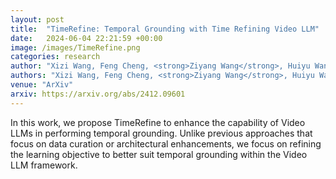 ```yaml
---
layout: post
title:  "TimeRefine: Temporal Grounding with Time Refining Video LLM"
date:   2024-06-04 22:21:59 +00:00
image: /images/TimeRefine.png
categories: research
author: "Xizi Wang, Feng Cheng, <strong>Ziyang Wang</strong>, Huiyu Wang, Md Mohaiminul Islam, Lorenzo Torresani, Mohit Bansal, Gedas Bertasius, David Crandall"
authors: "Xizi Wang, Feng Cheng, <strong>Ziyang Wang</strong>, Huiyu Wang, Md Mohaiminul Islam, Lorenzo Torresani, Mohit Bansal, Gedas Bertasius, David Crandall"
venue: "ArXiv"
arxiv: https://arxiv.org/abs/2412.09601
---
```

In this work, we propose TimeRefine to enhance the capability of Video LLMs in performing temporal grounding. Unlike previous approaches that focus on data curation or architectural enhancements, we focus on refining the learning objective to better suit temporal grounding within the Video LLM framework.
